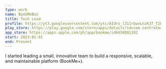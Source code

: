 ```yaml
---
type: work
name: BookMeBus
title: Tech Lead
profile: https://yt3.googleusercontent.com/ytc/AIdro_l311rbwvLnzK37_T2be80GhFvWbtetah7UlwcUZZ_K79E=s900-c-k-c0x00ffffff-no-rj
play_store: https://play.google.com/store/apps/details?id=com.centralmarket.app&hl=en_US
app_store: https://apps.apple.com/ph/app/bookme/id6450881202
start: 2023-01-01
end: Present
---
```


I started leading a small, innovative team to build a responsive, scalable, and maintainable platform (BookMe+).

